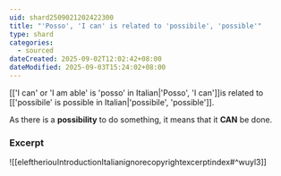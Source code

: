 ```yaml
---
uid: shard2509021202422300
title: "'Posso', 'I can' is related to 'possibile', 'possible'"
type: shard
categories:
  - sourced
dateCreated: 2025-09-02T12:02:42+08:00
dateModified: 2025-09-03T15:24:02+08:00
---
```

[['I can' or 'I am able' is 'posso' in Italian|'Posso', 'I can']]is related to [['possibile' is possible in Italian|'possibile', 'possible']]. 

As there is a **possibility** to do something, it means that it **CAN** be done.

### Excerpt
![[eleftheriouIntroductionItalianignorecopyrightexcerptindex#^wuyl3]]